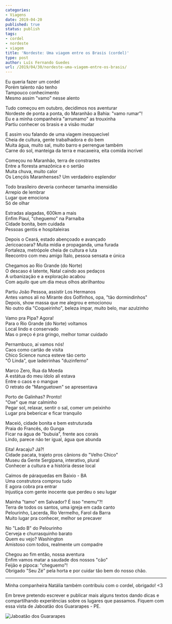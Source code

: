```yaml
---
categories:
- Viagens
date: 2019-04-20
published: true
status: publish
tags:
- cordel
- nordeste
- viagem
title: 'Nordeste: Uma viagem entre os Brasis (cordel)'
type: post
author: Luís Fernando Guedes
url: /2019/04/30/nordeste-uma-viagem-entre-os-brasis/
---
```


Eu queria fazer um cordel  
Porém talento não tenho  
Tampouco conhecimento  
Mesmo assim "vamo" nesse alento  

Tudo começou em outubro, decidimos nos aventurar  
Nordeste de ponta a ponta, do Maranhão a Bahia: "vamo rumar"!  
Eu e a minha companheira "arrumamo" as trouxinha  
Partiu conhecer os brasis e a visão mudar  

E assim vou falando de uma viagem inesquecível  
Cheia de cultura, gente trabalhadora e do bem  
Muita água, muito sal, muito barro e perrengue também  
Carne do sol, manteiga da terra e macaxeira, eita comida incrível  

Começou no Maranhão, terra de constrastes  
Entre a floresta amazônica e o sertão  
Muita chuva, muito calor  
Os Lençóis Maranhenses? Um verdadeiro esplendor  

Todo brasileiro deveria conhecer tamanha imensidão  
Arrepio de lembrar  
Lugar que emociona  
Só de olhar  

Estradas alagadas, 600km a mais  
Enfim Piauí, "cheguemo" na Parnaíba  
Cidade bonita, bem cuidada  
Pessoas gentis e hospitaleiras  

Depois o Ceará, estado abençoado e avançado  
Jericoacoara? Muita mídia e propaganda, uma furada  
Fortaleza, metrópole cheia de cultura e luta  
Reecontro com meu amigo Ítalo, pessoa sensata e única  

Chegamos ao Rio Grande (do Norte)  
O descaso é latente, Natal caindo aos pedaços  
A urbanização e a exploração acabou  
Com aquilo que um dia meus olhos abrilhantou  

Partiu João Pessoa, assistir Los Hermanos  
Antes vamos ali no Mirante dos Golfinhos, opa, "tão dormindinhos"  
Depois, show massa que me alegrou e emocionou  
No outro dia "Coqueirinho", beleza ímpar, muito belo, mar azulzinho  

Vamo pra Pipa? Agora!  
Para o Rio Grande (do Norte) voltamos  
Local lindo e conservado  
Mas o preço é pra gringo, melhor tomar cuidado  

Pernambuco, aí vamos nós!  
Caos como cartão de visita  
Chico Science nunca esteve tão certo  
"Ó Linda", que ladeirinhas "duzinferno"  

Marco Zero, Rua da Moeda  
A estátua do meu ídolo ali estava  
Entre o caos e o mangue  
O retrato de "Manguetown" se apresentava  

Porto de Galinhas? Pronto!  
"Oxe" que mar calminho  
Pegar sol, relaxar, sentir o sal, comer um peixinho  
Lugar pra bebericar e ficar tranquilo  

Maceió, cidade bonita e bem estruturada  
Praia do Francês, do Gunga  
Ficar na água de "bubuia", frente aos corais  
Lindo, parece não ter igual, água que abunda  

Eita! Aracaju? Já?!  
Cidade pacata, trajeto pros cânions do "Velho Chico"  
Museu da Gente Sergipana, interativo, plural  
Conhecer a cultura e a história desse local  

Caímos de páraquedas em Baixio - BA  
Uma construtora comprou tudo  
E agora cobra pra entrar  
Injustiça com gente inocente que perdeu o seu lugar  

Mainha "tamo" em Salvador? É isso "memu"?!  
Terra de todos os santos, uma igreja em cada canto  
Pelourinho, Lacerda, Rio Vermelho, Farol da Barra  
Muito lugar pra conhecer, melhor se precaver  

No "Lado B" do Pelourinho  
Cerveja e churrasquinho barato  
Quem eu vejo? Washington  
Amistoso com todos, realmente um compadre  

Chegou ao fim então, nossa aventura  
Enfim vamos matar a saudade dos nossos "cão"  
Feijão e pipoca: "cheguemo"!  
Obrigado "Seu Zé" pela horta e por cuidar tão bem do nosso chão.  

---

Minha companheira Natália também contribuiu com o cordel, obrigado! <3  

Em breve pretendo escrever e publicar mais alguns textos dando dicas e compartilhando experiências
sobre os lugares que passamos. Fiquem com essa vista de Jaboatão dos Guararapes - PE.  

![Jaboatão dos Guararapes](/nordeste-brasis-cordel/jaboatao.jpg)
